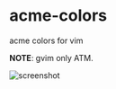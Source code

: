 # acme-colors

acme colors for vim

**NOTE**: gvim only ATM.

![screenshot](http://i.imgur.com/FJmTGqp.png)

